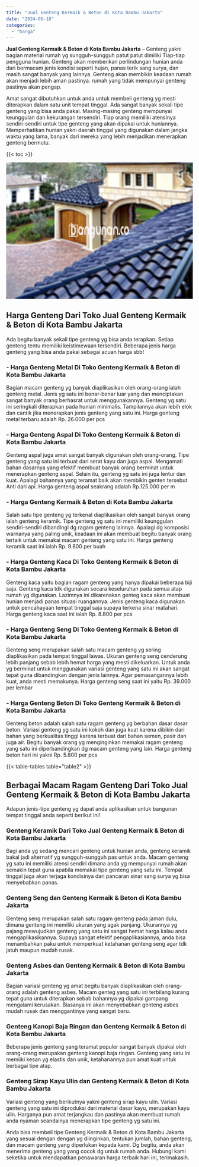 ```yaml
---
title: "Jual Genteng Kermaik & Beton di Kota Bambu Jakarta"
date: "2024-05-18"
categories: 
  - "harga"
---
```


**Jual Genteng Kermaik & Beton di Kota Bambu Jakarta** – Genteng yakni bagian material rumah yg sungguh-sungguh patut patut dimiliki Tiap-tiap pengguna hunian. Genteng akan memberikan perlindungan hunian anda dari bermacam jenis kondisi seperti hujan, panas terik sang surya, dan masih sangat banyak yang lainnya. Genteng akan membikin keadaan rumah akan menjadi lebih aman pastinya. rumah yang tidak mempunyai genteng pastinya akan pengap.

Amat sangat dibutuhkan untuk anda untuk membeli genteng yg mesti diterapkan dalam satu unit tempat tinggal. Ada sangat banyak sekali tipe genteng yang bisa anda pakai. Masing-masing genteng mempunyai keunggulan dan kekurangan tersendiri. Tiap orang memiliki atensinya sendiri-sendiri untuk tipe genteng yang akan dipakai untuk huniannya. Memperhatikan hunian yakni daerah tinggal yang digunakan dalam jangka waktu yang lama, banyak dari mereka yang lebih menjadikan menerapkan genteng bermutu.

{{< toc >}}

![Jual Genteng Kermaik & Beton di Kota Bambu Jakarta](/images/genteng-minimalis-murah21.png)

## Harga Genteng Dari Toko Jual Genteng Kermaik & Beton di Kota Bambu Jakarta

Ada begitu banyak sekali tipe genteng yg bisa anda terapkan. Setiap genteng tentu memiliki keistimewaan tersendiri. Beberapa jenis harga genteng yang bisa anda pakai sebagai acuan harga sbb!

### \- Harga Genteng Metal Di Toko Genteng Kermaik & Beton di Kota Bambu Jakarta

Bagian macam genteng yg banyak diaplikasikan oleh orang-orang ialah genteng metal. Jenis yg satu ini benar-benar luar yang dan menciptakan sangat banyak orang berhasrat untuk menggunakannya. Genteng yg satu ini seringkali diterapkan pada hunian minimalis. Tampilannya akan lebih elok dan cantik jika menerapkan jenis genteng yang satu ini. Harga genteng metal terbaru adalah Rp. 26.000 per pcs

### \- Harga Genteng Aspal Di Toko Genteng Kermaik & Beton di Kota Bambu Jakarta

Genteng aspal juga amat sangat banyak digunakan oleh orang-orang. Tipe genteng yang satu ini terbuat dari serat kayu dan juga aspal. Mengamati bahan dasarnya yang efektif membuat banyak orang berminat untuk menerapkan genteng aspal. Selain itu, genteng yg satu ini juga lentur dan kuat. Apalagi bahannya yang teramat baik akan membikin genten tersebut Anti dari api. Harga genteng aspal seakrang adalah Rp.125.000 per m

### \- Harga Genteng Kermaik & Beton di Kota Bambu Jakarta

Salah satu tipe genteng yg terkenal diaplikasikan oleh sangat banyak orang ialah genteng keramik. Tipe genteng yg satu ini memiliki keunggulan sendiri-sendiri dibandingi dg ragam genteng lainnya. Apalagi dg komposisi warnanya yang paling unik, keadaan ini akan membuat begitu banyak orang tertaik untuk memakai macam genteng yang satu ini. Harga genteng keramik saat ini ialah Rp. 9.800 per buah

### \- Harga Genteng Kaca Di Toko Genteng Kermaik & Beton di Kota Bambu Jakarta

Genteng kaca yaitu bagian ragam genteng yang hanya dipakai beberapa biji saja. Genteng kaca tdk digunakan secara keseluruhan pada semua atap rumah yg digunakan. Lazimnya ini dikarenakan genteg kaca akan membuat hunian menjadi panas situasi ruangannya. Jenis genteng kaca digunakan untuk pencahayaan tempat tinggal saja supaya terkena sinar matahari. Harga genteng kaca saat ini ialah Rp. 8.800 per pcs

### \- Harga Genteng Seng Di Toko Genteng Kermaik & Beton di Kota Bambu Jakarta

Genteng seng merupakan salah satu macam genteng yg sering diaplikasikan pada tempat tinggal lawas. Ukuran genteng seng cenderung lebih panjang sebab lebih hemat harga yang mesti dikeluarkan. Untuk anda yg berminat untuk menggunakan variasi genteng yang satu ini akan sangat tepat guna dibandingkan dengan jenis lainnya. Agar pemasangannya lebih kuat, anda mesti memakunya. Harga genteng seng saat ini yaitu Rp. 39.000 per lembar

### \- Harga Genteng Beton Di Toko Genteng Kermaik & Beton di Kota Bambu Jakarta

Genteng beton adalah salah satu ragam genteng yg berbahan dasar dasar beton. Variasi genteng yg satu ini kokoh dan juga kuat karena dibikin dari bahan yang berkualitas tinggi karena terbuat dari bahan semen, pasir dan juga air. Begitu banyak orang yg menginginkan memakai ragam genteng yang satu ini diperbandingkan dg macam genteng yang lain. Harga genteng beton hari ini yakni Rp. 5.800 per pcs

{{< table-tables table="table2" >}}

## Berbagai Macam Ragam Genteng Dari Toko Jual Genteng Kermaik & Beton di Kota Bambu Jakarta

Adapun jenis-tipe genteng yg dapat anda aplikasikan untuk bangunan tempat tinggal anda seperti berikut ini!

### Genteng Keramik Dari Toko Jual Genteng Kermaik & Beton di Kota Bambu Jakarta

Bagi anda yg sedang mencari genteng untuk hunian anda, genteng keramik bakal jadi alternatif yg sungguh-sungguh pas untuk anda. Macam genteng yg satu ini memiliki atensi sendiri dimana anda yg mempunyai rumah akan semakin tepat guna apabila memakai tipe genteng yang satu ini. Tempat tinggal juga akan terjaga kondisinya dari pancaran sinar sang surya yg bisa menyebabkan panas.

### Genteng Seng dan Genteng Kermaik & Beton di Kota Bambu Jakarta

Genteng seng merupakan salah satu ragam genteng pada jaman dulu, dimana genteng ini memiliki ukuran yang agak panjang. Ukurannya yg pajang mewujudkan genteng yang satu ini sangat hemat harga kalau anda mengaplikasikannya. Supaya sangat efektif pengaplikasiannya, anda bisa menambahkan paku untuk memperkuat ketahanan genteng seng agar tdk jatuh maupun mudah rusak.

### Genteng Asbes dan Genteng Kermaik & Beton di Kota Bambu Jakarta

Bagian variasi genteng yg amat begitu banyak diaplikasikan oleh orang-orang adalah genteng asbes. Macam genteg yang satu ini terbilang kurang tepat guna untuk diterapkan sebab bahannya yg dipakai gampang mengalami kerusakan. Biasanya ini akan menyebabkan genteng asbes mudah rusak dan menggantinya yang sangat baru.

### Genteng Kanopi Baja Ringan dan Genteng Kermaik & Beton di Kota Bambu Jakarta

Beberapa jenis genteng yang teramat populer sangat banyak dipakai oleh orang-orang merupakan genteng kanopi baja ringan. Genteng yang satu ini memiiki kesan yg elastis dan unik, ketahanannya pun amat kuat untuk berbagai tipe atap.

### Genteng Sirap Kayu Ulin dan Genteng Kermaik & Beton di Kota Bambu Jakarta

Variasi genteng yang berikutnya yakni genteng sirap kayu ulin. Variasi genteng yang satu ini diproduksi dari material dasar kayu, merupakan kayu ulin. Harganya pun amat terjangkau dan pastinya akan membuat rumah anda nyaman seandainya menerapkan tipe genteng yg satu ini.

Anda bisa membeli tipe Genteng Kermaik & Beton di Kota Bambu Jakarta yang sesuai dengan dengan yg diinginkan, tentukan jumlah, bahan genteng, dan macam genteng yang diperlukan kepada kami. Dg begitu, anda akan menerima genteng yang yang cocok dg untuk rumah anda. Hubungi kami seketika untuk mendapatkan penawaran harga terbaik hari ini, terimakasih.

